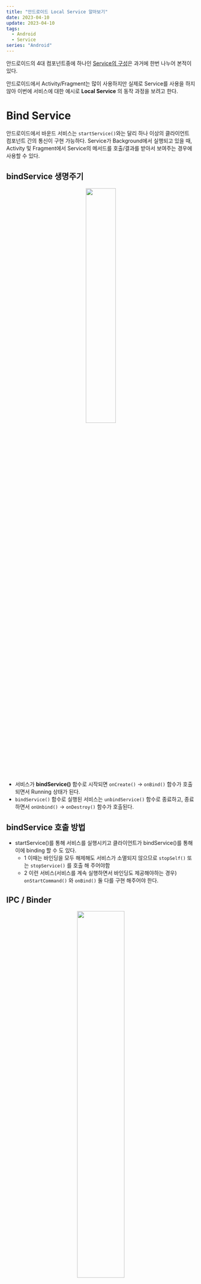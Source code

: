 ```yaml
---
title: "안드로이드 Local Service 알아보기"
date: 2023-04-10
update: 2023-04-10
tags:
  - Android
  - Service
series: "Android"
---
```

안드로이드의 4대 컴포넌트중에 하나인 [Service의 구성](https://ppeper.github.io/android/service/)은 과거에 한번 나누어 본적이 있다. 

안드로이드에서 Activity/Fragment는 많이 사용하지만 실제로 Service를 사용을 하지 않아 이번에 서비스에 대한 예시로 __Local  Service__ 의 동작 과정을 보려고 한다.

# Bind Service
안드로이드에서 바운드 서비스는 `startService()`와는 달리 하나 이상의 클라이언트 컴포넌트 간의 통신이 구현 가능하다. 
Service가 Background에서 실행되고 있을 때, Activity 및 Fragment에서 Service의 메서드를 호출/결과를 받아서 보여주는 경우에 사용할 수 있다.

## bindService 생명주기
<p align="center"><img src="https://user-images.githubusercontent.com/63226023/150674329-805df55b-0cde-4a26-915a-1cc42fb9343a.png" width="40%"></p>

- 서비스가 __bindService()__ 함수로 시작되면 `onCreate()` -> `onBind()` 함수가 호출되면서 Running 상태가 된다.
- `bindService()` 함수로 실행된 서비스는 `unbindService()` 함수로 종료하고, 종료하면서 `onUnbind()` -> `onDestroy()` 함수가 호출된다.

## bindService 호출 방법

- startService()를 통해 서비스를 실행시키고 클라이언트가 bindService()를 통해 이에 binding 할 수 도 있다.
    - 1 이때는 바인딩을 모두 해제해도 서비스가 소멸되지 않으므로 `stopSelf()` 또는 `stopService()` 를 호출 해 주어야함
    - 2 이런 서비스(서비스를 계속 실행하면서 바인딩도 제공해야하는 경우) `onStartCommand()` 와 `onBind()` 둘 다를 구현 해주어야 한다.

## IPC / Binder
<p align="center"><img src="https://user-images.githubusercontent.com/63226023/230884520-c4d718d9-696c-4d99-a7da-60a3ae834b87.png" width="50%"></p>

- IPC (Inter Process Communication)
    - 프로세스 통신, 리눅스 커널에서 Binder를 이용하여 프로세스간 메시지를 주고 받도록 구현되어 있다.
    - 안드로이드는 리눅스 커널을 기반으로 만들어져 있으므로, process는 kernel 내부의 일정 공간을 공유하여 함수를 호출하며 이를 Binder Driver가 수행한다.

- Binder는 데이터를 parcel 형태로 전달하기 때문에 안드로이드에서는 `parcelable` 클래스를 활용한다.

---

# Local Service
- Local에서 사용할 `BoundService.kt`를 작성한다.

```kotlin
class BoundService: Service() {
    private lateinit var myBinder: MyLocalBinder

    // Foreground Service가 아니면 Bind Serice에서 사용할 Binder를 리턴
    override fun onBind(intent: Intent?): IBinder {
        myBinder = MyLocalBinder()
        return myBinder
    }

    // 부를 함수를 생성
    fun getCurrentTime(): String {
        val dateFormat = SimpleDateFormat("HH:mm:ss MM/dd/yyyy", Locale.KOREA)
        dateFormat.timeZone = TimeZone.getTimeZone("Asia/Seoul")
        return dateFormat.format(Date())
    }

    // 외부면 Binder로 할 수 없음
    /**
     * Binder 는 IBinder 의 구현체로 onBind 를 통해 서비스 클라이언트에게 전달
     * 되며 클라이언트는 이 객체를 이용해 서비스에 선언된 기능을 호출
     */
    inner class MyLocalBinder: Binder() {
        // 외부 객체인 BoundService 객체를 반환하는 함수
        fun getService() = this@BoundService
    }
}
```

- service를 사용하기 위해 AndroidManifest.xml 파일에 service를 작성해 준다.

```xml
<service
    android:name="com.test.service.BoundService"
    android:enabled="true"
    android:exported="true" />
```

- 서비스를 바인딩하고자 하는 Activity 파일을 생성한다.

```kotlin
class BindActivity : AppCompatActivity() {

    private lateinit var myService: BoundService
    private var isBound = false

    /**
     * 서비스가 반환한 바인더 객체(service: IBinder)를 이용하여
     * 서비스에 접속하거나 접속을 종료하는 ServiceConnection 객체를 활용한다.
     */
    private val conn = object : ServiceConnection {
        override fun onServiceConnected(name: ComponentName?, service: IBinder?) {
            val binder = service as BoundService.MyLocalBinder
            myService = binder.getService()
            isBound = true
        }

        override fun onServiceDisconnected(name: ComponentName?) {
            isBound = false
        }
    }
}
```
서비스에서 반환할 `IBinder` 객체를 사용하기 위해 __ServiceConnection__ 의 서브 클래스를 구현하여 서비스의 연결 및 종료하는 코드를 작성하여 사용할 수 있다.

```kotlin
override fun onStart() {
    super.onStart()
    Intent(this, BoundService::class.java).also { intent ->
        bindService(intent, conn, Context.BIND_AUTO_CREATE)
    }
}

override fun onDestroy() {
    super.onDestroy()
    if (isBound) {
        unbindService(conn)
        isBound = false
    }
}

private lateinit var binding : ActivityBindBinding
override fun onCreate(savedInstanceState: Bundle?) {
    super.onCreate(savedInstanceState)
    binding = ActivityBindBinding.inflate(layoutInflater)
    setContentView(binding.root)

    binding.button.setOnClickListener {
        // 서비스에 있는 함수인 getCurrentTime 가져오기
        if (isBound) {
            val result = myService.getCurrentTime()
            binding.textView.text = result
        }
    }
}
```
- onStart()에서 isBound가 아직 안되었자면 bindService()를 호출하여 생성한 BoundService를 연결 시켜 준다.
- onDestroy()에서 Activity가 종료되었다면 unbindService로 바인딩된 서비스 연결을 해제한다.

해당 xml의 버튼을 누르게 되면 서비스에서 getCurrentTime()을 호출하여 현재 시간을 보여주게 된다.

<img src="https://user-images.githubusercontent.com/63226023/230888917-1be3b7b0-1a65-46dc-9830-6e56ee68442c.png">